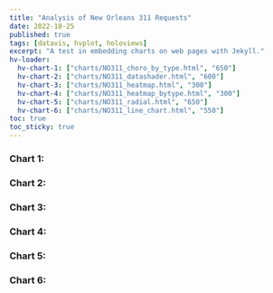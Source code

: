 ```yaml
---
title: "Analysis of New Orleans 311 Requests"
date: 2022-10-25
published: true
tags: [datavis, hvplot, holoviews]
excerpt: "A test in embedding charts on web pages with Jekyll."
hv-loader:
  hv-chart-1: ["charts/NO311_choro_by_type.html", "650"]
  hv-chart-2: ["charts/NO311_datashader.html", "600"]
  hv-chart-3: ["charts/NO311_heatmap.html", "300"]
  hv-chart-4: ["charts/NO311_heatmap_bytype.html", "300"]
  hv-chart-5: ["charts/NO311_radial.html", "650"]
  hv-chart-6: ["charts/NO311_line_chart.html", "550"]
toc: true
toc_sticky: true
---
```



### Chart 1:

<div id="hv-chart-1"></div>

### Chart 2:

<div id="hv-chart-2"></div>

### Chart 3:

<div id="hv-chart-3"></div>

### Chart 4:

<div id="hv-chart-4"></div>

### Chart 5:

<div id="hv-chart-5"></div>

### Chart 6:

<div id="hv-chart-6"></div>
